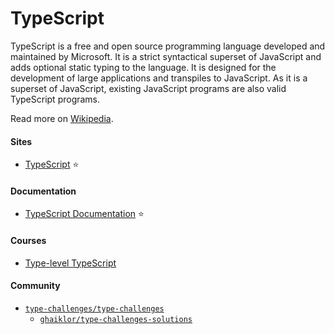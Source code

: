 # TypeScript

TypeScript is a free and open source programming language developed and maintained by Microsoft. It is a strict syntactical superset of JavaScript and adds optional static typing to the language. It is designed for the development of large applications and transpiles to JavaScript. As it is a superset of JavaScript, existing JavaScript programs are also valid TypeScript programs.

Read more on [Wikipedia](https://en.wikipedia.org/wiki/TypeScript).

#### Sites
- [TypeScript](https://www.typescriptlang.org) ⭐

#### Documentation
- [TypeScript Documentation](https://www.typescriptlang.org/docs) ⭐

#### Courses
- [Type-level TypeScript](https://type-level-typescript.com)

#### Community
- [`type-challenges/type-challenges`](https://github.com/type-challenges/type-challenges)
  - [`ghaiklor/type-challenges-solutions`](https://github.com/ghaiklor/type-challenges-solutions)
